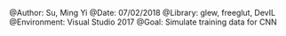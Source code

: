 @Author: Su, Ming Yi
@Date: 07/02/2018
@Library: glew, freeglut, DevIL
@Environment: Visual Studio 2017
@Goal:
	Simulate training data for CNN

